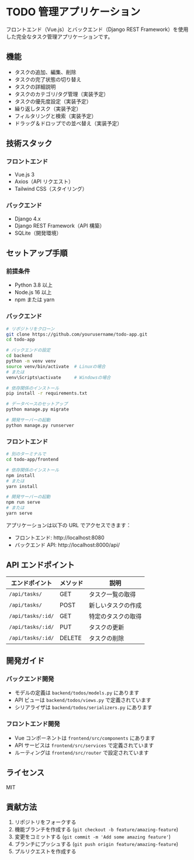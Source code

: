 # TODO 管理アプリケーション

フロントエンド（Vue.js）とバックエンド（Django REST Framework）を使用した完全なタスク管理アプリケーションです。

## 機能

- タスクの追加、編集、削除
- タスクの完了状態の切り替え
- タスクの詳細説明
- タスクのカテゴリ/タグ管理（実装予定）
- タスクの優先度設定（実装予定）
- 繰り返しタスク（実装予定）
- フィルタリングと検索（実装予定）
- ドラッグ＆ドロップでの並べ替え（実装予定）

## 技術スタック

### フロントエンド

- Vue.js 3
- Axios（API リクエスト）
- Tailwind CSS（スタイリング）

### バックエンド

- Django 4.x
- Django REST Framework（API 構築）
- SQLite（開発環境）

## セットアップ手順

### 前提条件

- Python 3.8 以上
- Node.js 16 以上
- npm または yarn

### バックエンド

```bash
# リポジトリをクローン
git clone https://github.com/yourusername/todo-app.git
cd todo-app

# バックエンドの設定
cd backend
python -m venv venv
source venv/bin/activate  # Linuxの場合
# または
venv\Scripts\activate     # Windowsの場合

# 依存関係のインストール
pip install -r requirements.txt

# データベースのセットアップ
python manage.py migrate

# 開発サーバーの起動
python manage.py runserver
```

### フロントエンド

```bash
# 別のターミナルで
cd todo-app/frontend

# 依存関係のインストール
npm install
# または
yarn install

# 開発サーバーの起動
npm run serve
# または
yarn serve
```

アプリケーションは以下の URL でアクセスできます：

- フロントエンド: http://localhost:8080
- バックエンド API: http://localhost:8000/api/

## API エンドポイント

| エンドポイント    | メソッド | 説明               |
| ----------------- | -------- | ------------------ |
| `/api/tasks/`     | GET      | タスク一覧の取得   |
| `/api/tasks/`     | POST     | 新しいタスクの作成 |
| `/api/tasks/:id/` | GET      | 特定のタスクの取得 |
| `/api/tasks/:id/` | PUT      | タスクの更新       |
| `/api/tasks/:id/` | DELETE   | タスクの削除       |

## 開発ガイド

### バックエンド開発

- モデルの定義は `backend/todos/models.py` にあります
- API ビューは `backend/todos/views.py` で定義されています
- シリアライザは `backend/todos/serializers.py` にあります

### フロントエンド開発

- Vue コンポーネントは `frontend/src/components` にあります
- API サービスは `frontend/src/services` で定義されています
- ルーティングは `frontend/src/router` で設定されています

## ライセンス

MIT

## 貢献方法

1. リポジトリをフォークする
2. 機能ブランチを作成する (`git checkout -b feature/amazing-feature`)
3. 変更をコミットする (`git commit -m 'Add some amazing feature'`)
4. ブランチにプッシュする (`git push origin feature/amazing-feature`)
5. プルリクエストを作成する
